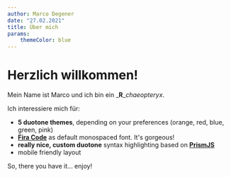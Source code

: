 ```yaml
---
author: Marco Degener
date: "27.02.2021"
title: Über mich
params:
    themeColor: blue
---
```


# Herzlich willkommen!

Mein Name ist Marco und ich bin ein _**R**__chaeopteryx_. 

Ich interessiere mich für:

- **5 duotone themes**, depending on your preferences (orange, red, blue, green, pink)
- [**Fira Code**](https://github.com/tonsky/FiraCode) as default monospaced font. It's gorgeous!
- **really nice, custom duotone** syntax highlighting based on [**PrismJS**](https://prismjs.com)
- mobile friendly layout

So, there you have it... enjoy!
